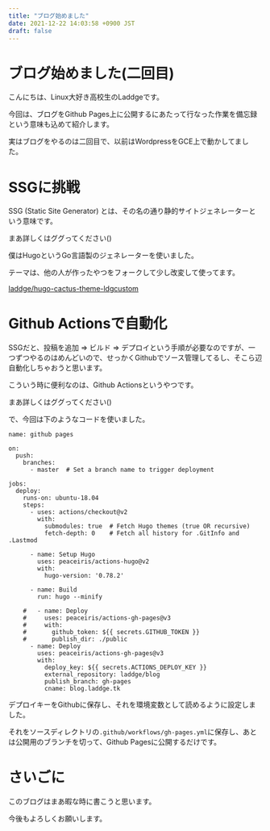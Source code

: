```yaml
---
title: "ブログ始めました"
date: 2021-12-22 14:03:58 +0900 JST
draft: false
---
```


# ブログ始めました(二回目)

こんにちは、Linux大好き高校生のLaddgeです。

今回は、ブログをGithub Pages上に公開するにあたって行なった作業を備忘録という意味も込めて紹介します。

実はブログをやるのは二回目で、以前はWordpressをGCE上で動かしてました。

# SSGに挑戦

SSG (Static Site Generator) とは、その名の通り静的サイトジェネレーターという意味です。

まあ詳しくはググってください()

僕はHugoというGo言語製のジェネレーターを使いました。

テーマは、他の人が作ったやつをフォークして少し改変して使ってます。

[laddge/hugo-cactus-theme-ldgcustom](https://github.com/laddge/hugo-cactus-theme-ldgcustom)

# Github Actionsで自動化

SSGだと、投稿を追加 => ビルド => デプロイという手順が必要なのですが、一つずつやるのはめんどいので、せっかくGithubでソース管理してるし、そこら辺自動化しちゃおうと思います。

こういう時に便利なのは、Github Actionsというやつです。

まあ詳しくはググってください()

で、今回は下のようなコードを使いました。


```
name: github pages

on:
  push:
    branches:
      - master  # Set a branch name to trigger deployment

jobs:
  deploy:
    runs-on: ubuntu-18.04
    steps:
      - uses: actions/checkout@v2
        with:
          submodules: true  # Fetch Hugo themes (true OR recursive)
          fetch-depth: 0    # Fetch all history for .GitInfo and .Lastmod

      - name: Setup Hugo
        uses: peaceiris/actions-hugo@v2
        with:
          hugo-version: '0.78.2'

      - name: Build
        run: hugo --minify

    #   - name: Deploy
    #     uses: peaceiris/actions-gh-pages@v3
    #     with:
    #       github_token: ${{ secrets.GITHUB_TOKEN }}
    #       publish_dir: ./public
      - name: Deploy
        uses: peaceiris/actions-gh-pages@v3
        with:
          deploy_key: ${{ secrets.ACTIONS_DEPLOY_KEY }}
          external_repository: laddge/blog
          publish_branch: gh-pages
          cname: blog.laddge.tk
```

デプロイキーをGithubに保存し、それを環境変数として読めるように設定しました。

それをソースディレクトリの```.github/workflows/gh-pages.yml```に保存し、あとは公開用のブランチを切って、Github Pagesに公開するだけです。

# さいごに

このブログはまあ暇な時に書こうと思います。

今後もよろしくお願いします。
